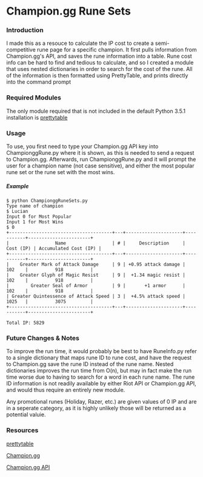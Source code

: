 # Champion.gg Rune Sets

### Introduction
I made this as a resouce to calculate the IP cost to create a semi-competitive rune page for a specific champion. It first pulls information from Champion.gg's API, and saves the rune information into a table. Rune cost info can be hard to find and tedious to calculate, and so I created a module that uses nested dictionaries in order to search for the cost of the rune. All of the information is then formatted using PrettyTable, and prints directly into the command prompt

### Required Modules
The only module required that is not included in the default Python 3.5.1 installation is [prettytable](https://code.google.com/archive/p/prettytable/)

### Usage
To use, you first need to type your Champion.gg API key into ChampionggRune.py where it is shown, as this is needed to send a request to Champion.gg. Afterwards, run ChampionggRune.py and it will prompt the user for a champion name (not case sensitive), and either the most popular rune set or the rune set with the most wins.

##### Example
```
$ python ChampionggRuneSets.py
Type name of champion
$ Lucian
Input 0 for Most Popular
Input 1 for Most Wins
$ 0
+--------------------------------------+---+---------------------+-----------+-----------------------+
|                 Name                 | # |     Description     | Cost (IP) | Accumulated Cost (IP) |
+--------------------------------------+---+---------------------+-----------+-----------------------+
|    Greater Mark of Attack Damage     | 9 | +0.95 attack damage |    102    |          918          |
|    Greater Glyph of Magic Resist     | 9 |  +1.34 magic resist |    102    |          918          |
|        Greater Seal of Armor         | 9 |       +1 armor      |    102    |          918          |
| Greater Quintessence of Attack Speed | 3 |  +4.5% attack speed |    1025   |          3075         |
+--------------------------------------+---+---------------------+-----------+-----------------------+

Total IP: 5829
```

### Future Changes & Notes
To improve the run time, it would probably be best to have RuneInfo.py refer to a single dictionary that maps rune ID to rune cost, and have the request to Champion.gg save the rune ID instead of the rune name. Nested dictionaries improves the run time from O(n), but may in fact make the run time worse due to having to search for a word in each rune name. The rune ID information is not readily available by either Riot API or Champion.gg API, and would thus require an entirely new module.

Any promotional runes (Holiday, Razer, etc.) are given values of 0 IP and are in a seperate category, as it is highly unlikely those will be returned as a potential valuie.

### Resources
[prettytable](https://code.google.com/archive/p/prettytable/)

[Champion.gg](http://champion.gg/)

[Champion.gg API](http://api.champion.gg/)
